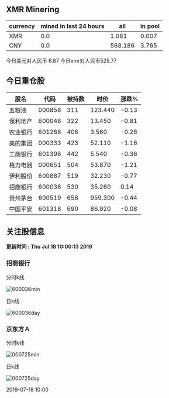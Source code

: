 ## XMR Minering

|currency|mined in last 24 hours|all|in pool|
|---|---|---|---|
|XMR|0.0|1.081|0.007|
|CNY|0.0|568.186|3.765|

今日美元对人民币 6.87	今日xmr对人民币525.77


## 今日重仓股 

|股名|代码|被持数|时价|涨跌%|
|---|---|---|---|---|
|五粮液|000858|311|123.440|-0.13|
|保利地产|600048|322|13.450|-0.81|
|农业银行|601288|406|3.560|-0.28|
|美的集团|000333|423|52.110|-1.16|
|工商银行|601398|442|5.540|-0.36|
|格力电器|000651|504|53.870|-1.21|
|伊利股份|600887|519|32.230|-0.77|
|招商银行|600036|530|35.260|0.14|
|贵州茅台|600519|658|959.300|-0.44|
|中国平安|601318|690|86.920|-0.08|

## 关注股信息
**更新时间 : Thu Jul 18 10:00:13 2019**
### 招商银行 
分时k线

![600036min](http://image.sinajs.cn/newchart/min/n/sh600036.gif)

日k线

![600036day](http://image.sinajs.cn/newchart/daily/n/sh600036.gif)

### 京东方Ａ 
分时k线

![000725min](http://image.sinajs.cn/newchart/min/n/sz000725.gif)

日k线

![000725day](http://image.sinajs.cn/newchart/daily/n/sz000725.gif)

2019-07-18 10:00